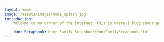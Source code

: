 ```yaml
---
layout: home
image: /assets/images/home_splash.jpg
introduction:
    Welcome to my corner of the internet. This is where I blog about genealogy research (though occasionally other topics may also pop up!). Most of my family lines settled in upstate New York, so this is where a lot of my research is focused.

    Hunt Scrapbook: Hunt_Family_Scrapbook/HuntFamilyScrapbook.html
---
```


